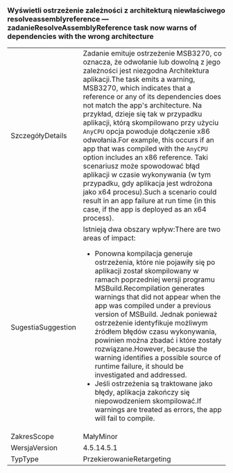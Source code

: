 ### <a name="resolveassemblyreference-task-now-warns-of-dependencies-with-the-wrong-architecture"></a><span data-ttu-id="f0c2a-101">Wyświetli ostrzeżenie zależności z architekturą niewłaściwego resolveassemblyreference — zadanie</span><span class="sxs-lookup"><span data-stu-id="f0c2a-101">ResolveAssemblyReference task now warns of dependencies with the wrong architecture</span></span>

|   |   |
|---|---|
|<span data-ttu-id="f0c2a-102">Szczegóły</span><span class="sxs-lookup"><span data-stu-id="f0c2a-102">Details</span></span>|<span data-ttu-id="f0c2a-103">Zadanie emituje ostrzeżenie MSB3270, co oznacza, że odwołanie lub dowolną z jego zależności jest niezgodna Architektura aplikacji.</span><span class="sxs-lookup"><span data-stu-id="f0c2a-103">The task emits a warning, MSB3270, which indicates that a reference or any of its dependencies does not match the app's architecture.</span></span> <span data-ttu-id="f0c2a-104">Na przykład, dzieje się tak w przypadku aplikacji, którą skompilowano przy użyciu <code>AnyCPU</code> opcja powoduje dołączenie x86 odwołania.</span><span class="sxs-lookup"><span data-stu-id="f0c2a-104">For example, this occurs if an app that was compiled with the <code>AnyCPU</code> option includes an x86 reference.</span></span> <span data-ttu-id="f0c2a-105">Taki scenariusz może spowodować błąd aplikacji w czasie wykonywania (w tym przypadku, gdy aplikacja jest wdrożona jako x64 procesu).</span><span class="sxs-lookup"><span data-stu-id="f0c2a-105">Such a scenario could result in an app failure at run time (in this case, if the app is deployed as an x64 process).</span></span>|
|<span data-ttu-id="f0c2a-106">Sugestia</span><span class="sxs-lookup"><span data-stu-id="f0c2a-106">Suggestion</span></span>|<span data-ttu-id="f0c2a-107">Istnieją dwa obszary wpływ:</span><span class="sxs-lookup"><span data-stu-id="f0c2a-107">There are two areas of impact:</span></span><ul><li><span data-ttu-id="f0c2a-108">Ponowna kompilacja generuje ostrzeżenia, które nie pojawiły się po aplikacji został skompilowany w ramach poprzedniej wersji programu MSBuild.</span><span class="sxs-lookup"><span data-stu-id="f0c2a-108">Recompilation generates warnings that did not appear when the app was compiled under a previous version of MSBuild.</span></span> <span data-ttu-id="f0c2a-109">Jednak ponieważ ostrzeżenie identyfikuje możliwym źródłem błędów czasu wykonywania, powinien można zbadać i które zostały rozwiązane.</span><span class="sxs-lookup"><span data-stu-id="f0c2a-109">However, because the warning identifies a possible source of runtime failure, it should be investigated and addressed.</span></span></li><li><span data-ttu-id="f0c2a-110">Jeśli ostrzeżenia są traktowane jako błędy, aplikacja zakończy się niepowodzeniem skompilować.</span><span class="sxs-lookup"><span data-stu-id="f0c2a-110">If warnings are treated as errors, the app will fail to compile.</span></span></li></ul>|
|<span data-ttu-id="f0c2a-111">Zakres</span><span class="sxs-lookup"><span data-stu-id="f0c2a-111">Scope</span></span>|<span data-ttu-id="f0c2a-112">Mały</span><span class="sxs-lookup"><span data-stu-id="f0c2a-112">Minor</span></span>|
|<span data-ttu-id="f0c2a-113">Wersja</span><span class="sxs-lookup"><span data-stu-id="f0c2a-113">Version</span></span>|<span data-ttu-id="f0c2a-114">4.5.1</span><span class="sxs-lookup"><span data-stu-id="f0c2a-114">4.5.1</span></span>|
|<span data-ttu-id="f0c2a-115">Typ</span><span class="sxs-lookup"><span data-stu-id="f0c2a-115">Type</span></span>|<span data-ttu-id="f0c2a-116">Przekierowanie</span><span class="sxs-lookup"><span data-stu-id="f0c2a-116">Retargeting</span></span>|

